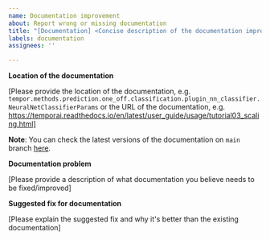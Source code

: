 ```yaml
---
name: Documentation improvement
about: Report wrong or missing documentation
title: "[Documentation] <Concise description of the documentation improvement>"
labels: documentation
assignees: ''

---
```


**Location of the documentation**

[Please provide the location of the documentation, e.g. `tempor.methods.prediction.one_off.classification.plugin_nn_classifier.NeuralNetClassifierParams` or the URL of the documentation, e.g. https://temporai.readthedocs.io/en/latest/user_guide/usage/tutorial03_scaling.html]

**Note**: You can check the latest versions of the documentation on `main` branch [here](https://temporai.readthedocs.io/en/latest/).

**Documentation problem**

[Please provide a description of what documentation you believe needs to be fixed/improved]

**Suggested fix for documentation**

[Please explain the suggested fix and why it's better than the existing documentation]
